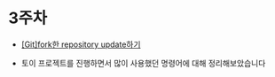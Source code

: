 # 3주차

- <a href="https://yeslee-v.medium.com/git-fork%ED%95%9C-repository-update%ED%95%98%EA%B8%B0-435f14926752">[Git]fork한 repository update하기</a>

- 토이 프로젝트를 진행하면서 많이 사용했던 명령어에 대해 정리해보았습니다